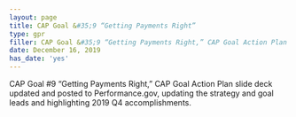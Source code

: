 ```yaml
---
layout: page
title: CAP Goal &#35;9 “Getting Payments Right”
type: gpr
filler: CAP Goal &#35;9 “Getting Payments Right,” CAP Goal Action Plan slide deck updated and posted to Performance.gov, updating the strategy and goal leads and highlighting 2019 Q4 accomplishments.
date: December 16, 2019
has_date: 'yes'
---
```


CAP Goal #9 “Getting Payments Right,” CAP Goal Action Plan slide deck updated and posted to Performance.gov, updating the strategy and goal leads and highlighting 2019 Q4 accomplishments.

